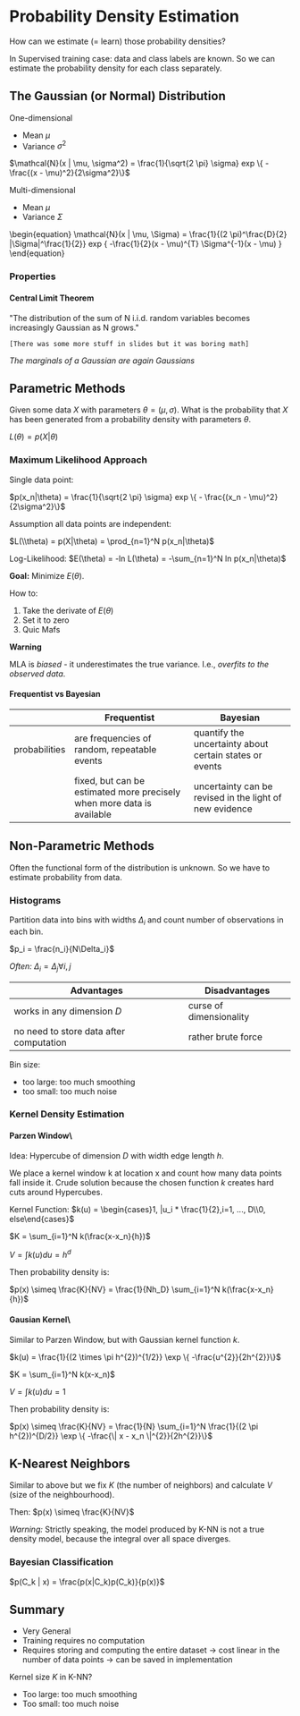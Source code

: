 # Probability Density Estimation

How can we estimate (= learn) those probability densities?

In Supervised training case: data and class labels are known.
So we can estimate the probability density for each class separately.

## The Gaussian (or Normal) Distribution

One-dimensional

- Mean $\mu$
- Variance $\sigma^2$

$\mathcal{N}(x | \mu, \sigma^2) = \frac{1}{\sqrt{2 \pi} \sigma} exp \{ - \frac{(x - \mu)^2}{2\sigma^2}\}$

Multi-dimensional

- Mean $\mu$
- Variance $\Sigma$

\begin{equation}
\mathcal{N}(x | \mu, \Sigma)
= \frac{1}{(2 \pi)^\frac{D}{2} |\Sigma|^\frac{1}{2}}
exp \{ -\frac{1}{2}(x - \mu)^{T} \Sigma^{-1}(x - \mu) \}
\end{equation}

### Properties

#### **Central Limit Theorem**

"The distribution of the sum of N i.i.d. random variables becomes increasingly Gaussian as N grows."

```
[There was some more stuff in slides but it was boring math]
```

_The marginals of a Gaussian are again Gaussians_

## Parametric Methods

Given some data $X$ with parameters $\theta = (\mu, \sigma)$.
What is the probability that $X$ has been generated from a
probability density with parameters $\theta$.

$L(\theta) = p(X|\theta)$

### Maximum Likelihood Approach

Single data point:

$p(x_n|\theta) = \frac{1}{\sqrt{2 \pi} \sigma} exp \{ - \frac{(x_n - \mu)^2}{2\sigma^2}\}$

Assumption all data points are independent:

$L(\\theta) = p(X|\theta) = \prod_{n=1}^N p(x_n|\theta)$

Log-Likelihood:
$E(\theta) = -ln L(\theta) = -\sum_{n=1}^N ln p(x_n|\theta)$

**Goal:**
Minimize $E(\theta)$.

How to:

1. Take the derivate of $E(\theta)$
2. Set it to zero
3. Quic Mafs

**Warning**

MLA is _biased_ - it underestimates the true variance.
I.e., _overfits to the observed data_.

#### Frequentist vs Bayesian

|               | Frequentist                                                            | Bayesian                                                |
| ------------- | ---------------------------------------------------------------------- | ------------------------------------------------------- |
| probabilities | are frequencies of random, repeatable events                           | quantify the uncertainty about certain states or events |
|               | fixed, but can be estimated more precisely when more data is available | uncertainty can be revised in the light of new evidence |

## Non-Parametric Methods

Often the functional form of the distribution is unknown.
So we have to estimate probability from data.

### Histograms

Partition data into bins with widths $\Delta_i$ and count number of observations in each bin.

$p_i = \frac{n_i}{N\Delta_i}$

_Often:_ $\Delta_i = \Delta_j \forall i,j$

| Advantages                              | Disadvantages           |
| --------------------------------------- | ----------------------- |
| works in any dimension $D$              | curse of dimensionality |
| no need to store data after computation | rather brute force      |

Bin size:

- too large: too much smoothing
- too small: too much noise

### Kernel Density Estimation

#### Parzen Window\

Idea: Hypercube of dimension $D$ with width edge length $h$.

We place a kernel window k at location x and count how many data points fall inside it.
Crude solution because the chosen function $k$ creates hard cuts around Hypercubes.

Kernel Function:
$k(u) = \begin{cases}1, |u_i * \frac{1}{2},i=1, ..., D\\0, else\end{cases}$

$K = \sum_{i=1}^N k(\frac{x-x_n}{h})$

$V = \int k(u) du = h^d$

Then probability density is:

$p(x) \simeq \frac{K}{NV} = \frac{1}{Nh_D} \sum_{i=1}^N k(\frac{x-x_n}{h})$

#### Gausian Kernel\

Similar to Parzen Window, but with Gaussian kernel function $k$.

$k(u) = \frac{1}{(2 \times \pi h^{2})^{1/2}} \exp \{ -\frac{u^{2}}{2h^{2}}\}$

$K = \sum_{i=1}^N k(x-x_n)$

$V = \int k(u) du = 1$

Then probability density is:

$p(x) \simeq \frac{K}{NV} = \frac{1}{N} \sum_{i=1}^N \frac{1}{(2 \pi h^{2})^{D/2}} \exp \{ -\frac{\| x - x_n \|^{2}}{2h^{2}}\}$

## K-Nearest Neighbors

Similar to above but we fix $K$ (the number of neighbors) and calculate $V$ (size of the neighbourhood).

Then: $p(x) \simeq \frac{K}{NV}$

_Warning:_
Strictly speaking, the model produced by K-NN is not a true density model,
because the integral over all space diverges.

### Bayesian Classification

$p(C_k | x) = \frac{p(x|C_k)p(C_k)}{p(x)}$

## Summary

- Very General
- Training requires no computation
- Requires storing and computing the entire dataset
  -> cost linear in the number of data points
  -> can be saved in implementation

Kernel size $K$ in K-NN?

- Too large: too much smoothing
- Too small: too much noise
